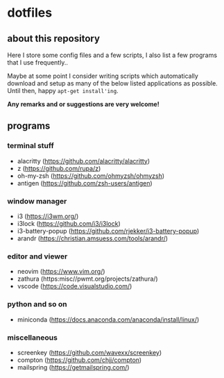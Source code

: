 # dotfiles

## about this repository

Here I store some config files and a few scripts, I also list a few
programs that I use frequently..

Maybe at some point I consider writing scripts which automatically download and
setup as many of the below listed applications as possible. Until then, happy
``apt-get install'ing``.

**Any remarks and or suggestions are very welcome!**

## programs

### terminal stuff

- alacritty (https://github.com/alacritty/alacritty)
- z (https://github.com/rupa/z)
- oh-my-zsh (https://github.com/ohmyzsh/ohmyzsh)
- antigen (https://github.com/zsh-users/antigen)

### window manager
- i3 (https://i3wm.org/)
- i3lock (https://github.com/i3/i3lock)
- i3-battery-popup (https://github.com/rjekker/i3-battery-popup)
- arandr (https://christian.amsuess.com/tools/arandr/)

### editor and viewer
- neovim (https://www.vim.org/)
- zathura (https:misc//pwmt.org/projects/zathura/)
- vscode (https://code.visualstudio.com/)

### python and so on
- miniconda (https://docs.anaconda.com/anaconda/install/linux/)

### miscellaneous
- screenkey (https://github.com/wavexx/screenkey)
- compton (https://github.com/chjj/compton)
- mailspring (https://getmailspring.com/)

